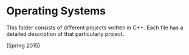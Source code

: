 Operating Systems
==================
This folder consists of different projects written in C++.
Each file has a detailed description of that particularly project.

(Spring 2015)
